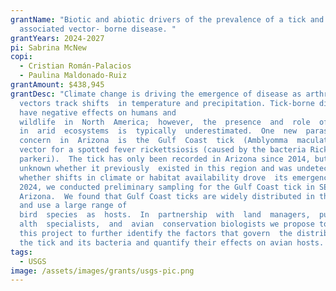 ```yaml
---
grantName: "Biotic and abiotic drivers of the prevalence of a tick and
  associated vector- borne disease. "
grantYears: 2024-2027
pi: Sabrina McNew
copi:
  - Cristian Román-Palacios
  - Paulina Maldonado-Ruiz
grantAmount: $438,945
grantDesc: "Climate change is driving the emergence of disease as arthropod
  vectors track shifts  in temperature and precipitation. Tick-borne diseases
  have negative effects on humans and
  wildlife  in  North  America;  however,  the  presence  and  role  of  ticks  \
  in  arid  ecosystems  is  typically  underestimated.  One  new  parasite  of  \
  concern  in  Arizona  is  the  Gulf  Coast  tick  (Amblyomma  maculatum), a
  vector for a spotted fever rickettsiosis (caused by the bacteria Rickettsia
  parkeri).  The tick has only been recorded in Arizona since 2014, but it is
  unknown whether it previously  existed in this region and was undetected, or
  whether shifts in climate or habitat availability drove  its emergence. In
  2024, we conducted preliminary sampling for the Gulf Coast tick in SE
  Arizona.  We found that Gulf Coast ticks are widely distributed in this region
  and use a large range of
  bird  species  as  hosts.  In  partnership  with  land  managers,  public  he\
  alth  specialists,  and  avian  conservation biologists we propose to expand
  this project to further identify the factors that govern  the distribution of
  the tick and its bacteria and quantify their effects on avian hosts.  "
tags:
  - USGS
image: /assets/images/grants/usgs-pic.png
---
```

